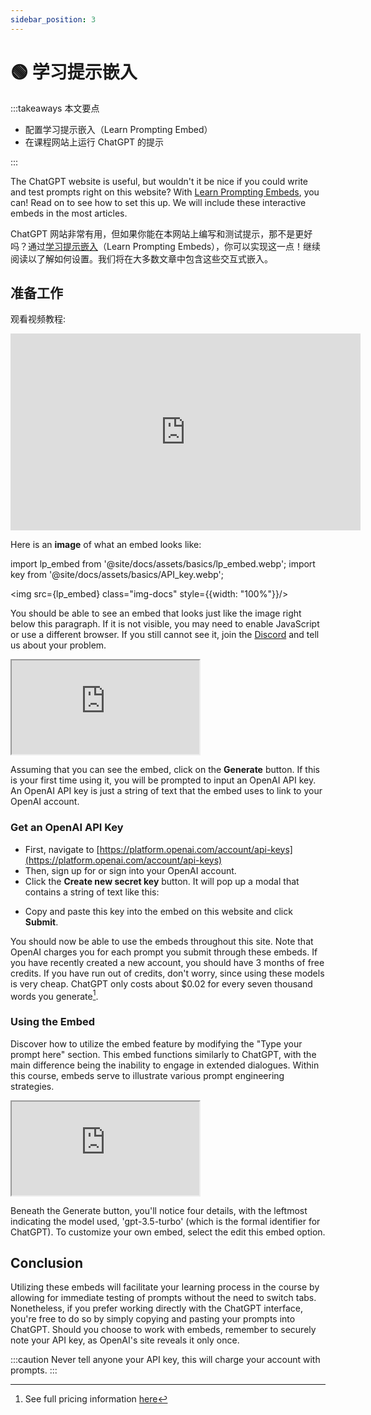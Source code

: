 ```yaml
---
sidebar_position: 3
---
```


# 🟢 学习提示嵌入

:::takeaways 本文要点

- 配置学习提示嵌入（Learn Prompting Embed）
- 在课程网站上运行 ChatGPT 的提示

:::

The ChatGPT website is useful, but wouldn't it be nice if you could write and test prompts right on this website? With [Learn Prompting Embeds](https://embed.learnprompting.org/), you can! Read on to see how to set this up. We will include these interactive embeds in the most articles.

ChatGPT 网站非常有用，但如果你能在本网站上编写和测试提示，那不是更好吗？通过[学习提示嵌入](https://embed.learnprompting.org/)（Learn Prompting Embeds），你可以实现这一点！继续阅读以了解如何设置。我们将在大多数文章中包含这些交互式嵌入。

## 准备工作

观看视频教程:

<iframe width="560" height="315" src="https://www.youtube.com/embed/sNUKiwd2DWU" title="YouTube video player" frameBorder="0" allow="accelerometer; autoplay; clipboard-write; encrypted-media; gyroscope; picture-in-picture; web-share" allowFullScreen></iframe>

Here is an **image** of what an embed looks like:

import lp_embed from '@site/docs/assets/basics/lp_embed.webp';
import key from '@site/docs/assets/basics/API_key.webp';

<img src={lp_embed} class="img-docs" style={{width: "100%"}}/>

You should be able to see an embed that looks just like the image right below this paragraph. If it is not visible, you may need to enable JavaScript or use a different browser. If you still cannot see it, join the [Discord](https://discord.com/invite/learn-prompting) and tell us about your problem.

<iframe
    src="https://embed.learnprompting.org/embed?config=eyJ0b3BQIjowLCJ0ZW1wZXJhdHVyZSI6MCwibWF4VG9rZW5zIjoyNTYsIm91dHB1dCI6IkNob2NvbGF0ZSwgVmFuaWxsYSwgU3RyYXdiZXJyeSwgTWludCBDaGlwLCBSb2NreSBSb2FkLCBDb29raWUgRG91Z2gsIEJ1dHRlciBQZWNhbiwgTmVhcG9saXRhbiwgQ29mZmVlLCBDb2NvbnV0IiwicHJvbXB0IjoiR2VuZXJhdGUgYSBjb21tYSBzZXBhcmF0ZWQgbGlzdCBvZiAxMCBpY2UgY3JlYW0gZmxhdm9yczoiLCJtb2RlbCI6ImdwdC0zLjUtdHVyYm8ifQ%3D%3D"
    style={{width:"100%", height:"320px", border:"0", borderRadius:"4px", overflow:"hidden"}}
    sandbox="allow-forms allow-modals allow-popups allow-presentation allow-same-origin allow-scripts"
></iframe>

Assuming that you can see the embed, click on the **Generate** button. If this is your first time using it, you will be prompted to input an OpenAI API key. An OpenAI API key is just a string of text that the embed uses to link to your OpenAI account.

### Get an OpenAI API Key

- First, navigate to [https://platform.openai.com/account/api-keys](https://platform.openai.com/account/api-keys)
- Then, sign up for or sign into your OpenAI account.
- Click the **Create new secret key** button. It will pop up a modal that contains a string of text like this:

<div style={{textAlign: 'center'}}>
  <LazyLoadImage src={key} class="img-docs" style={{width: "80%"}} />
</div>

- Copy and paste this key into the embed on this website and click **Submit**.

You should now be able to use the embeds throughout this site. Note that OpenAI charges you for each prompt you submit through these embeds. If you have recently created a new account, you should have 3 months of free credits. If you have run out of credits, don't worry, since using these models is very cheap. ChatGPT only costs about $0.02 for every seven thousand words you generate[^a].

### Using the Embed

Discover how to utilize the embed feature by modifying the "Type your prompt here" section. This embed functions similarly to ChatGPT, with the main difference being the inability to engage in extended dialogues. Within this course, embeds serve to illustrate various prompt engineering strategies.

<iframe
    src="https://embed.learnprompting.org/embed?config=eyJ0b3BQIjowLCJ0ZW1wZXJhdHVyZSI6MCwibWF4VG9rZW5zIjoyNTYsIm91dHB1dCI6Ik91dHB1dCBhcHBlYXJzIGhlcmUiLCJwcm9tcHQiOiJUeXBlIHlvdXIgcHJvbXB0IGhlcmUiLCJtb2RlbCI6ImdwdC0zLjUtdHVyYm8ifQ%3D%3D"
    style={{width:"100%", height:"300px", border:"0", borderRadius:"4px", overflow:"hidden"}}
    sandbox="allow-forms allow-modals allow-popups allow-presentation allow-same-origin allow-scripts"
></iframe>

Beneath the Generate button, you'll notice four details, with the leftmost indicating the model used, 'gpt-3.5-turbo' (which is the formal identifier for ChatGPT). To customize your own embed, select the edit this embed option.


## Conclusion

Utilizing these embeds will facilitate your learning process in the course by allowing for immediate testing of prompts without the need to switch tabs. Nonetheless, if you prefer working directly with the ChatGPT interface, you're free to do so by simply copying and pasting your prompts into ChatGPT. Should you choose to work with embeds, remember to securely note your API key, as OpenAI's site reveals it only once.

:::caution
Never tell anyone your API key, this will charge your account with prompts.
:::

[^a]: See full pricing information [here](https://openai.com/pricing)
